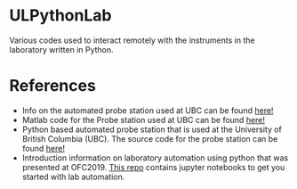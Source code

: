 # ULPythonLab
Various codes used to interact remotely with the instruments in the laboratory written in Python.

# References

* Info on the automated probe station used at UBC can be found [here!](https://siepic.ubc.ca/probestation)
* Matlab code for the Probe station used at UBC can be found [here!](https://www.dropbox.com/s/dl/skhjntjs90sjtv9/SiPhoTestBench.zip)
* Python based automated probe station that is used at the University of British Columbia (UBC). The source code for the probe station can be found [here!](https://github.com/lukasc-ubc/pyOptomip)  
* Introduction information on laboratory automation using python that was presented at OFC2019. [This repo](https://gitlab.com/python4photonics/ofcshortcourse) contains jupyter notebooks to get you started with lab automation.
